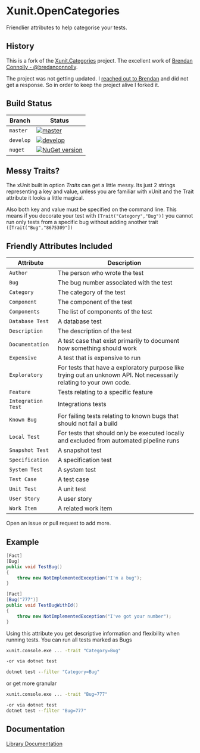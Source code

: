 # Xunit.OpenCategories
Friendlier attributes to help categorise your tests.

## History

This is a fork of the [Xunit.Categories](https://github.com/brendanconnolly/Xunit.Categories) project. The
excellent work of [Brendan Connolly - @bredanconnolly](https://github.com/brendanconnolly).

The project was not getting updated. I [reached out to Brendan](https://github.com/brendanconnolly/Xunit.Categories/issues/34)
and did not get a response. So in order to keep the project alive I forked it.

## Build Status

| Branch    | Status                                                                                                                                                                                                            |
|-----------|-------------------------------------------------------------------------------------------------------------------------------------------------------------------------------------------------------------------|
| `master`  | [![master](https://github.com/baynezy/Xunit.OpenCategories/actions/workflows/branch-master.yml/badge.svg?branch=master)](https://github.com/baynezy/Xunit.OpenCategories/actions/workflows/branch-master.yml)     |
| `develop` | [![develop](https://github.com/baynezy/Xunit.OpenCategories/actions/workflows/branch-develop.yml/badge.svg?branch=develop)](https://github.com/baynezy/Xunit.OpenCategories/actions/workflows/branch-develop.yml) |
| `nuget`   | [![NuGet version](https://badge.fury.io/nu/Xunit.OpenCategories.svg)](http://badge.fury.io/nu/Xunit.OpenCategories)                                                                                               |

## Messy Traits?
The xUnit built in option *Traits* can get a little messy. Its just 2 strings representing a key and value, unless you are familiar with xUnit and the Trait attribute it looks a little magical.

Also both key and value must be specified on the command line. This means if you decorate your test with 
`[Trait("Category","Bug")]` you cannot run only tests from a specific bug  without adding another trait `([Trait("Bug","8675309"])`

## Friendly Attributes Included

| Attribute          | Description                                                                                                          |
|--------------------|----------------------------------------------------------------------------------------------------------------------|
| `Author`           | The person who wrote the test                                                                                        |
| `Bug`              | The bug number associated with the test                                                                              |
| `Category`         | The category of the test                                                                                             |
| `Component`        | The component of the test                                                                                            |
| `Components`       | The list of components of the test                                                                                   |
| `Database Test`    | A database test                                                                                                      |
| `Description`      | The description of the test                                                                                          |
| `Documentation`    | A test case that exist primarily to document how something should work                                               |
| `Expensive`        | A test that is expensive to run                                                                                      |
| `Exploratory`      | For tests that have a exploratory purpose like trying out an unknown API. Not necessarily relating to your own code. |
| `Feature`          | Tests relating to a specific feature                                                                                 |
| `Integration Test` | Integrations tests                                                                                                   |
| `Known Bug`        | For failing tests relating to known bugs that should not fail a build                                                |
| `Local Test`       | For tests that should only be executed locally and excluded from automated pipeline runs                             |
| `Snapshot Test`    | A snapshot test                                                                                                      |
| `Specification`    | A specification test                                                                                                 |
| `System Test`      | A system test                                                                                                        |
| `Test Case`        | A test case                                                                                                          |
| `Unit Test`        | A unit test                                                                                                          |
| `User Story`       | A user story                                                                                                         |
| `Work Item`        | A related work item                                                                                                  |

Open an issue or pull request to add more.

## Example

``` csharp
[Fact]
[Bug]
public void TestBug()
{
    throw new NotImplementedException("I'm a bug");
}

[Fact]
[Bug("777")]
public void TestBugWithId()
{
    throw new NotImplementedException("I've got your number");
}

```

Using this attribute you get descriptive information and flexibility when running tests. 
You can run all tests marked as Bugs

``` bat
xunit.console.exe ... -trait "Category=Bug"

-or via dotnet test

dotnet test --filter "Category=Bug" 

```

or get more granular
``` bat
xunit.console.exe ... -trait "Bug=777"

-or via dotnet test
dotnet test --filter "Bug=777" 
```

## Documentation

[Library Documentation](https://baynezy.github.io/Xunit.OpenCategories/)